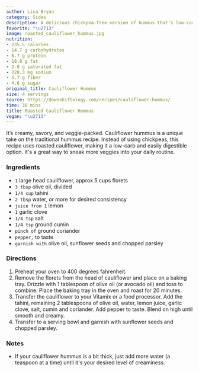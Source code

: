 ```yaml
---
author: Lisa Bryan
category: Sides
description: A delicious chickpea-free version of hummus that’s low-carb, keto, paleo and Whole30 friendly.
favorite: "\u2713"
image: roasted_cauliflower_hummus.jpg
nutrition:
- 235.5 calories
- 14.7 g carbohydrates
- 6.7 g protein
- 18.8 g fat
- 2.8 g saturated fat
- 228.3 mg sodium
- 5.7 g fiber
- 4.6 g sugar
original_title: Cauliflower Hummus
size: 4 servings
source: https://downshiftology.com/recipes/cauliflower-hummus/
time: 30 mins
title: Roasted Cauliflower Hummus
vegan: "\u2713"
---
```


It’s creamy, savory, and veggie-packed. Cauliflower hummus is a unique take on the traditional hummus recipe. Instead of using chickpeas, this recipe uses roasted cauliflower, making it a low-carb and easily digestible option. It's a great way to sneak more veggies into your daily routine. 

### Ingredients

* `1` large head cauliflower, approx 5 cups florets
* `3 tbsp` olive oil, divided
* `1/4 cup` tahini
* `2 tbsp` water, or more for desired consistency
* `juice from 1` lemon
* `1` garlic clove
* `1/4 tsp` salt
* `1/4 tsp` ground cumin
* `pinch of` ground coriander
* `pepper,` to taste
* `garnish with` olive oil, sunflower seeds and chopped parsley

### Directions

1. Preheat your oven to 400 degrees fahrenheit.
2. Remove the florets from the head of cauliflower and place on a baking tray. Drizzle with 1 tablespoon of olive oil (or avocado oil) and toss to combine. Place the baking tray in the oven and roast for 20 minutes.
3. Transfer the cauliflower to your Vitamix or a food processor. Add the tahini, remaining 2 tablespoons of olive oil, water, lemon juice, garlic clove, salt, cumin and coriander. Add pepper to taste. Blend on high until smooth and creamy.
4. Transfer to a serving bowl and garnish with sunflower seeds and chopped parsley.

### Notes

- If your cauliflower hummus is a bit thick, just add more water (a teaspoon at a time) until it's your desired level of creaminess.